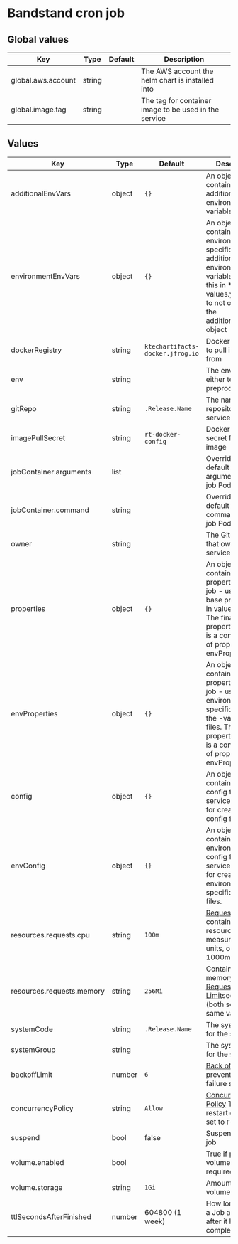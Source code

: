 # Bandstand cron job

## Global values

| Key                | Type   | Default | Description                                           |
|--------------------|--------|---------|-------------------------------------------------------|
| global.aws.account | string |         | The AWS account the helm chart is installed into      |
| global.image.tag   | string |         | The tag for container image to be used in the service |

## Values

| Key                       | Type   | Default                          | Description                                                                                                                                                                                                                                                                                    |
|---------------------------|--------|----------------------------------|------------------------------------------------------------------------------------------------------------------------------------------------------------------------------------------------------------------------------------------------------------------------------------------------|
| additionalEnvVars         | object | `{}`                             | An object containing additional environment variables                                                                                                                                                                                                                                          |
| environmentEnvVars        | object | `{}`                             | An object containing environment specific additional environment variables. Use this in *-values.yaml files to not overwrite the additionalEnvVars object                                                                                                                                      |
| dockerRegistry            | string | `ktechartifacts-docker.jfrog.io` | Docker registry to pull images from                                                                                                                                                                                                                                                            |
| env                       | string |                                  | The environment, either test, preprod or prod                                                                                                                                                                                                                                                  |
| gitRepo                   | string | `.Release.Name`                  | The name of the repository for the service                                                                                                                                                                                                                                                     |
| imagePullSecret           | string | `rt-docker-config`               | Docker registry secret for pulling image                                                                                                                                                                                                                                                       |
| jobContainer.arguments    | list   |                                  | Override the default container arguments for the job Pod                                                                                                                                                                                                                                       |
| jobContainer.command      | string |                                  | Override the default container command for the job Pod                                                                                                                                                                                                                                         |
| owner                     | string |                                  | The GitHub team that owns the service                                                                                                                                                                                                                                                          |
| properties                | object | `{}`                             | An object containing properties for the job - use this for base properties in values.yaml. The final properties object is a concatination of properties and envProperties.                                                                                                                     |
| envProperties             | object | `{}`                             | An object containing properties for the job - use this for environment specific values in the <env>-values.yaml files. The final properties object is a concatination of properties and envProperties.                                                                                         |
| config                    | object | `{}`                             | An object containing base config for the service - use this for creating base config files.                                                                                                                                                                                                    |
| envConfig                 | object | `{}`                             | An object containing environment config for the service - use this for creating environment specific config files.                                                                                                                                                                             |
| resources.requests.cpu    | string | `100m`                           | [Requests](https://kubernetes.io/docs/concepts/configuration/manage-resources-containers/#requests-and-limits) for container CPU resources measured in cpu units, one core is 1000m, see [here](https://kubernetes.io/docs/concepts/configuration/manage-resources-containers/#meaning-of-cpu) |
| resources.requests.memory | string | `256Mi`                          | Container memory [Requests and Limit](https://kubernetes.io/docs/concepts/configuration/manage-resources-containers/#requests-and-limits)see [here](https://kubernetes.io/docs/concepts/configuration/manage-resources-containers/#meaning-of-memory) (both set to the same value)             |
| systemCode                | string | `.Release.Name`                  | The systemCode for the service                                                                                                                                                                                                                                                                 |
| systemGroup               | string |                                  | The systemGroup for the service                                                                                                                                                                                                                                                                |
| backoffLimit              | number | `6`                              | [Back off limit](https://kubernetes.io/docs/concepts/workloads/controllers/job/#pod-backoff-failure-policy) To prevent restart on failure set to 0                                                                                                                                             |
| concurrencyPolicy         | string | `Allow`                          | [Concurrency Policy](https://kubernetes.io/docs/tasks/job/automated-tasks-with-cron-jobs/#concurrency-policy) To prevent restart on failure set to `Forbid`                                                                                                                                    |
| suspend                   | bool   | false                            | Suspend the cron job                                                                                                                                                                                                                                                                           |
| volume.enabled            | bool   |                                  | True if persistent volume is required                                                                                                                                                                                                                                                          |
| volume.storage            | string | `1Gi`                            | Amount of volume storage                                                                                                                                                                                                                                                                       |
| ttlSecondsAfterFinished   | number | 604800 (1 week)                  | How long to keep a Job around for after it has completed                                                                                                                                                                                                                                       |
